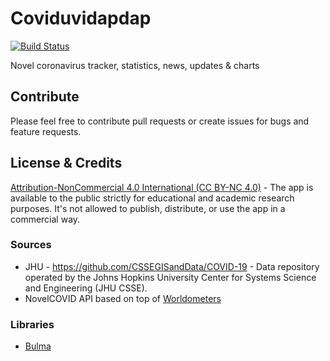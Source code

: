 # Coviduvidapdap #

[![Build Status](https://travis-ci.org/KSym04/coviduvidapdap.svg?branch=master)](https://travis-ci.org/KSym04/coviduvidapdap)

Novel coronavirus tracker, statistics, news, updates & charts

## Contribute ##

Please feel free to contribute pull requests or create issues for bugs and feature requests.

## License & Credits ##

<a href="http://creativecommons.org/licenses/by-nc/4.0/">Attribution-NonCommercial 4.0 International (CC BY-NC 4.0)</a> - The app is available to the public strictly for educational and academic research purposes. It's not allowed to publish, distribute, or use the app in a commercial way.

### Sources ###

* JHU - https://github.com/CSSEGISandData/COVID-19 - Data repository operated by the Johns Hopkins University Center for Systems Science and Engineering (JHU CSSE).
* NovelCOVID API based on top of <a href="https://www.worldometers.info/coronavirus/">Worldometers</a>

### Libraries ###

* <a href="https://bulma.io/">Bulma</a>